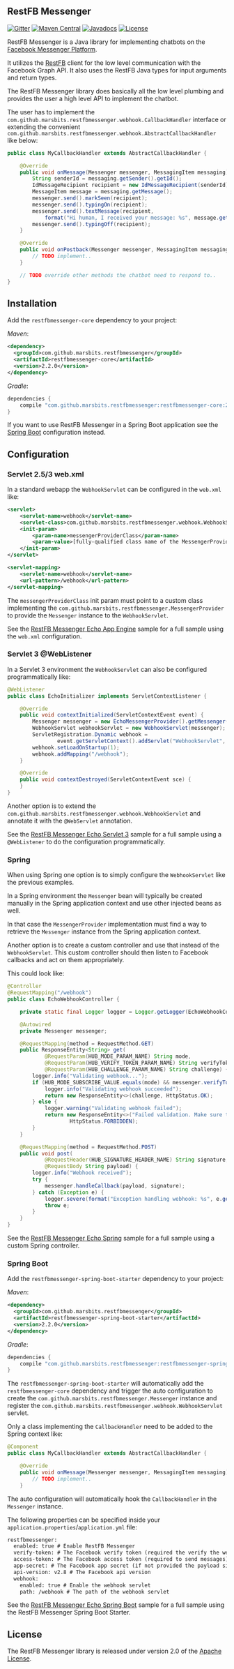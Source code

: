 ## RestFB Messenger

[![Gitter](https://badges.gitter.im/restfbmessenger/restfbmessenger.svg)](https://gitter.im/restfbmessenger/restfbmessenger?utm_source=badge&utm_medium=badge&utm_campaign=pr-badge)
[![Maven Central](https://maven-badges.herokuapp.com/maven-central/com.github.marsbits.restfbmessenger/restfbmessenger-core/badge.svg)](https://maven-badges.herokuapp.com/maven-central/com.github.marsbits.restfbmessenger/restfbmessenger-core)
[![Javadocs](http://www.javadoc.io/badge/com.github.marsbits.restfbmessenger/restfbmessenger-core.svg?color=brightgreen)](http://www.javadoc.io/doc/com.github.marsbits.restfbmessenger/restfbmessenger-core)
[![License](https://img.shields.io/badge/License-Apache%202.0-blue.svg)](https://opensource.org/licenses/Apache-2.0)

RestFB Messenger is a Java library for implementing chatbots on the
[Facebook Messenger Platform][].

It utilizes the [RestFB][] client for the low level communication with
the Facebook Graph API. It also uses the RestFB Java types for input
arguments and return types.

The RestFB Messenger library does basically all the low level plumbing
and provides the user a high level API to implement the chatbot.

The user has to implement the `com.github.marsbits.restfbmessenger.webhook.CallbackHandler`
interface or extending the convenient `com.github.marsbits.restfbmessenger.webhook.AbstractCallbackHandler`
like below:

```java
public class MyCallbackHandler extends AbstractCallbackHandler {

    @Override
    public void onMessage(Messenger messenger, MessagingItem messaging) {
        String senderId = messaging.getSender().getId();
        IdMessageRecipient recipient = new IdMessageRecipient(senderId);
        MessageItem message = messaging.getMessage();
        messenger.send().markSeen(recipient);
        messenger.send().typingOn(recipient);
        messenger.send().textMessage(recipient,
            format("Hi human, I received your message: %s", message.getText()));
        messenger.send().typingOff(recipient);
    }

    @Override
    public void onPostback(Messenger messenger, MessagingItem messaging) {
        // TODO implement..
    }

    // TODO override other methods the chatbot need to respond to..
}
```

## Installation

Add the `restfbmessenger-core` dependency to your project:

_Maven_:

```xml
<dependency>
  <groupId>com.github.marsbits.restfbmessenger</groupId>
  <artifactId>restfbmessenger-core</artifactId>
  <version>2.2.0</version>
</dependency>
```

_Gradle_:

```groovy
dependencies {
    compile "com.github.marsbits.restfbmessenger:restfbmessenger-core:2.2.0"
}
```

If you want to use RestFB Messenger in a Spring Boot application see the
[Spring Boot](#springboot) configuration instead.

## Configuration

### Servlet 2.5/3 web.xml

In a standard webapp the `WebhookServlet` can be configured in the `web.xml` like:

```xml
<servlet>
    <servlet-name>webhook</servlet-name>
    <servlet-class>com.github.marsbits.restfbmessenger.webhook.WebhookServlet</servlet-class>
    <init-param>
        <param-name>messengerProviderClass</param-name>
        <param-value>[fully-qualified class name of the MessengerProvider]</param-value>
    </init-param>
</servlet>

<servlet-mapping>
    <servlet-name>webhook</servlet-name>
    <url-pattern>/webhook</url-pattern>
</servlet-mapping>
```

The `messengerProviderClass` init param must point to a custom
class implementing the `com.github.marsbits.restfbmessenger.MessengerProvider`
to provide the `Messenger` instance to the `WebhookServlet`.

See the [RestFB Messenger Echo App Engine][] sample for a full sample
using the `web.xml` configuration.

### Servlet 3 @WebListener

In a Servlet 3 environment the `WebhookServlet` can also be configured
programmatically like:

```java
@WebListener
public class EchoInitializer implements ServletContextListener {

    @Override
    public void contextInitialized(ServletContextEvent event) {
        Messenger messenger = new EchoMessengerProvider().getMessenger();
        WebhookServlet webhookServlet = new WebhookServlet(messenger);
        ServletRegistration.Dynamic webhook =
                event.getServletContext().addServlet("WebhookServlet", webhookServlet);
        webhook.setLoadOnStartup(1);
        webhook.addMapping("/webhook");
    }

    @Override
    public void contextDestroyed(ServletContextEvent sce) {
    }
}
```

Another option is to extend the `com.github.marsbits.restfbmessenger.webhook.WebhookServlet`
and annotate it with the `@WebServlet` annotation.

See the [RestFB Messenger Echo Servlet 3][] sample for a full sample
using a `@WebListener` to do the configuration programmatically.

### Spring

When using Spring one option is to simply configure the `WebhookServlet`
like the previous examples.

In a Spring environment the `Messenger` bean will typically be created
manually in the Spring application context and use other injected beans
as well.

In that case the `MessengerProvider` implementation must find a way to
retrieve the `Messenger` instance from the Spring application context.

Another option is to create a custom controller and use that instead of
the `WebhookServlet`. This custom controller should then listen to Facebook
callbacks and act on them appropriately.

This could look like:

```java
@Controller
@RequestMapping("/webhook")
public class EchoWebhookController {

    private static final Logger logger = Logger.getLogger(EchoWebhookController.class.getName());

    @Autowired
    private Messenger messenger;

    @RequestMapping(method = RequestMethod.GET)
    public ResponseEntity<String> get(
            @RequestParam(HUB_MODE_PARAM_NAME) String mode,
            @RequestParam(HUB_VERIFY_TOKEN_PARAM_NAME) String verifyToken,
            @RequestParam(HUB_CHALLENGE_PARAM_NAME) String challenge) {
        logger.info("Validating webhook...");
        if (HUB_MODE_SUBSCRIBE_VALUE.equals(mode) && messenger.verifyToken(verifyToken)) {
            logger.info("Validating webhook succeeded");
            return new ResponseEntity<>(challenge, HttpStatus.OK);
        } else {
            logger.warning("Validating webhook failed");
            return new ResponseEntity<>("Failed validation. Make sure the validation tokens match.",
                    HttpStatus.FORBIDDEN);
        }
    }

    @RequestMapping(method = RequestMethod.POST)
    public void post(
            @RequestHeader(HUB_SIGNATURE_HEADER_NAME) String signature,
            @RequestBody String payload) {
        logger.info("Webhook received");
        try {
            messenger.handleCallback(payload, signature);
        } catch (Exception e) {
            logger.severe(format("Exception handling webhook: %s", e.getMessage()));
            throw e;
        }
    }
}
```

See the [RestFB Messenger Echo Spring][] sample for a full sample
using a custom Spring controller.

### <a name="springboot"></a>Spring Boot

Add the `restfbmessenger-spring-boot-starter` dependency to your project:

_Maven_:

```xml
<dependency>
  <groupId>com.github.marsbits.restfbmessenger</groupId>
  <artifactId>restfbmessenger-spring-boot-starter</artifactId>
  <version>2.2.0</version>
</dependency>
```

_Gradle_:

```groovy
dependencies {
    compile "com.github.marsbits.restfbmessenger:restfbmessenger-spring-boot-starter:2.2.0"
}
```

The `restfbmessenger-spring-boot-starter` will automatically add the
`restfbmessenger-core` dependency and trigger the auto configuration to
create the `com.github.marsbits.restfbmessenger.Messenger` instance and
register the `com.github.marsbits.restfbmessenger.webhook.WebhookServlet`
servlet.

Only a class implementing the `CallbackHandler` need to be added to the
Spring context like:

```java
@Component
public class MyCallbackHandler extends AbstractCallbackHandler {

    @Override
    public void onMessage(Messenger messenger, MessagingItem messaging) {
        // TODO implement..
    }
```

The auto configuration will automatically hook the `CallbackHandler` in
the `Messenger` instance.

The following properties can be specified inside your
`application.properties`/`application.yml` file:

```txt
restfbmessenger:
  enabled: true # Enable RestFB Messenger
  verify-token: # The Facebook verify token (required the verify the webhook)
  access-token: # The Facebook access token (required to send messages)
  app-secret: # The Facebook app secret (if not provided the payload signature will not be validated; useful in e.g. dev environment)
  api-version: v2.8 # The Facebook api version
  webhook:
    enabled: true # Enable the webhook servlet
    path: /webhook # The path of the webhook servlet
```

See the [RestFB Messenger Echo Spring Boot][] sample for a full sample
using the RestFB Messenger Spring Boot Starter.

## License

The RestFB Messenger library is released under version 2.0 of the [Apache License][].


[Apache License]: http://www.apache.org/licenses/LICENSE-2.0
[Facebook Messenger Platform]: https://developers.facebook.com/docs/messenger-platform
[New Issue]: https://github.com/marsbits/restfbmessenger/issues/new
[New Pull Request]: https://github.com/marsbits/restfbmessenger/compare
[RestFB]: http://restfb.com
[RestFB Messenger Echo App Engine]: https://github.com/marsbits/restfbmessenger/tree/master/samples/restfbmessenger-echo-appengine
[RestFB Messenger Echo Servlet 3]: https://github.com/marsbits/restfbmessenger/tree/master/samples/restfbmessenger-echo-servlet3
[RestFB Messenger Echo Spring]: https://github.com/marsbits/restfbmessenger/tree/master/samples/restfbmessenger-echo-spring
[RestFB Messenger Echo Spring Boot]: https://github.com/marsbits/restfbmessenger/tree/master/samples/restfbmessenger-echo-spring-boot
